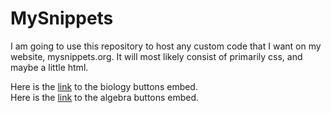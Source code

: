 # MySnippets
I am going to use this repository to host any custom code that I want on my website, mysnippets.org. It will most likely consist of primarily css, and maybe a little html.

Here is the [link](https://jackrgilmore.github.io/MySnippets/bio_buttons.html) to the biology buttons embed. <br>
Here is the [link](https://jackrgilmore.github.io/MySnippets/alg_buttons.html) to the algebra buttons embed.
